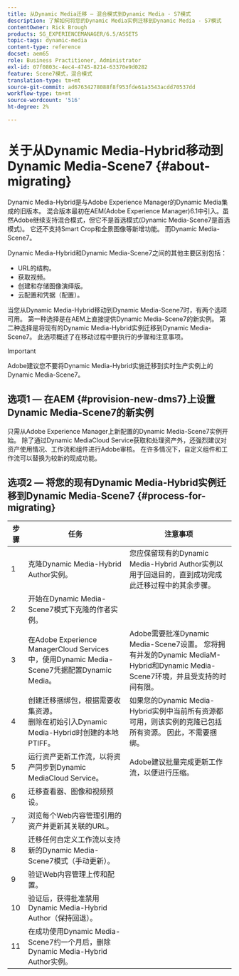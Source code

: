 ```yaml
---
title: 从Dynamic Media迁移 — 混合模式到Dynamic Media - S7模式
description: 了解如何将您的Dynamic Media实例迁移到Dynamic Media - S7模式
contentOwner: Rick Brough
products: SG_EXPERIENCEMANAGER/6.5/ASSETS
topic-tags: dynamic-media
content-type: reference
docset: aem65
role: Business Practitioner, Administrator
exl-id: 07f0803c-4ec4-4745-8214-63370e9d0282
feature: Scene7模式，混合模式
translation-type: tm+mt
source-git-commit: ad67634278088f8f953fde61a3543acdd70537dd
workflow-type: tm+mt
source-wordcount: '516'
ht-degree: 2%

---
```


# 关于从Dynamic Media-Hybrid移动到Dynamic Media-Scene7 {#about-migrating}

Dynamic Media-Hybrid是与Adobe Experience Manager的Dynamic Media集成的旧版本。 混合版本最初在AEM(Adobe Experience Manager)6.1中引入。虽然Adobe继续支持混合模式，但它不是首选模式(Dynamic Media-Scene7是首选模式)。 它还不支持Smart Crop和全景图像等新增功能。 而Dynamic Media-Scene7。

Dynamic Media-Hybrid和Dynamic Media-Scene7之间的其他主要区别包括：

* URL的结构。
* 获取视频。
* 创建和存储图像演绎版。
* 云配置和凭据（配置）。

当您从Dynamic Media-Hybrid移动到Dynamic Media-Scene7时，有两个选项可用。 第一种选择是在AEM上直接提供Dynamic Media-Scene7的新实例。 第二种选择是将现有的Dynamic Media-Hybrid实例迁移到Dynamic Media-Scene7。 此选项概述了在移动过程中要执行的步骤和注意事项。

>[!IMPORTANT]
>
>Adobe建议您不要将Dynamic Media-Hybrid实施迁移到实时生产实例上的Dynamic Media-Scene7。

## 选项1 — 在AEM {#provision-new-dms7}上设置Dynamic Media-Scene7的新实例

只需从Adobe Experience Manager上新配置的Dynamic Media-Scene7实例开始。 除了通过Dynamic MediaCloud Service获取和处理资产外，还强烈建议对资产使用情况、工作流和组件进行Adobe审核。 在许多情况下，自定义组件和工作流可以替换为较新的现成功能。

## 选项2 — 将您的现有Dynamic Media-Hybrid实例迁移到Dynamic Media-Scene7 {#process-for-migrating}

| 步骤 | 任务 | 注意事项 |
|---|---|---|
| 1 | 克隆Dynamic Media-Hybrid Author实例。 | 您应保留现有的Dynamic Media-Hybrid Author实例以用于回退目的，直到成功完成此迁移过程中的其余步骤。 |
| 2 | 开始在Dynamic Media-Scene7模式下克隆的作者实例。 |  |
| 3 | 在Adobe Experience ManagerCloud Services中，使用Dynamic Media-Scene7凭据配置Dynamic Media。 | Adobe需要批准Dynamic Media-Scene7设置。 您将拥有并发的Dynamic MediaM-Hybrid和Dynamic Media-Scene7环境，并且受支持的时间有限。 |
| 4 | 创建迁移捆绑包，根据需要收集资源。<br>删除在初始引入Dynamic Media-Hybrid时创建的本地PTIFF。 | 如果您的Dynamic Media-Hybrid实例中当前所有资源都可用，则该实例的克隆已包括所有资源。 因此，不需要捆绑。 |
| 5 | 运行资产更新工作流，以将资产同步到Dynamic MediaCloud Service。 | Adobe建议批量完成更新工作流，以便进行压缩。 |
| 6 | 迁移查看器、图像和视频预设。 |  |
| 7 | 浏览每个Web内容管理引用的资产并更新其关联的URL。 |  |
| 8 | 迁移任何自定义工作流以支持新的Dynamic Media-Scene7模式（手动更新）。 |  |
| 9 | 验证Web内容管理上传和配置。 |  |
| 10 | 验证后，获得批准禁用Dynamic Media-Hybrid Author（保持回退）。 |  |
| 11 | 在成功使用Dynamic Media-Scene7约一个月后，删除Dynamic Media-Hybrid Author实例。 |  |
